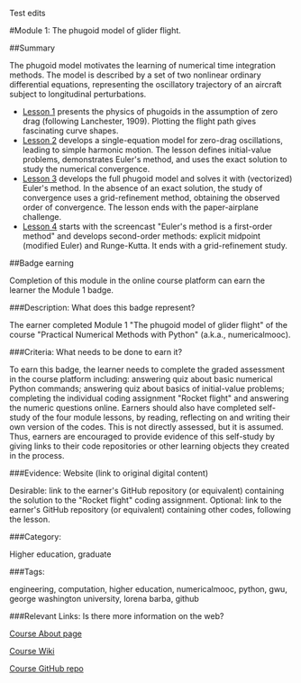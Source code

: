 Test edits

#Module 1: The phugoid model of glider flight.

##Summary

The phugoid model motivates the learning of numerical time integration methods. The model is described by a set of two nonlinear ordinary differential equations, representing the oscillatory trajectory of an aircraft subject to longitudinal perturbations.

* [Lesson 1](http://nbviewer.ipython.org/github/numerical-mooc/numerical-mooc/blob/master/lessons/01_phugoid/01_01_Phugoid_Theory.ipynb) presents the physics of phugoids in the assumption of zero drag (following Lanchester, 1909). Plotting the flight path gives fascinating curve shapes. 
* [Lesson 2](http://nbviewer.ipython.org/github/numerical-mooc/numerical-mooc/blob/master/lessons/01_phugoid/01_02_Phugoid_Oscillation.ipynb) develops a single-equation model for zero-drag oscillations, leading to simple harmonic motion. The lesson defines initial-value problems, demonstrates Euler's method, and uses the exact solution to study the numerical convergence. 
* [Lesson 3](http://nbviewer.ipython.org/github/numerical-mooc/numerical-mooc/blob/master/lessons/01_phugoid/01_03_PhugoidFullModel.ipynb) develops the full phugoid model and solves it with (vectorized) Euler's method. In the absence of an exact solution, the study of convergence uses a grid-refinement method, obtaining the observed order of convergence. The lesson ends with the paper-airplane challenge.
* [Lesson 4](http://nbviewer.ipython.org/github/numerical-mooc/numerical-mooc/blob/master/lessons/01_phugoid/01_04_Second_Order_Methods.ipynb) starts with the screencast "Euler's method is a first-order method" and develops second-order methods: explicit midpoint (modified Euler) and Runge-Kutta. It ends with a grid-refinement study.

##Badge earning

Completion of this module in the online course platform can earn the learner the Module 1 badge.

###Description: What does this badge represent?

The earner completed Module 1 "The phugoid model of glider flight" of the course "Practical Numerical Methods with Python" (a.k.a., numericalmooc). 

###Criteria: What needs to be done to earn it?

To earn this badge, the learner needs to complete the graded assessment in the course platform including: answering quiz about basic numerical Python commands; answering quiz about basics of initial-value problems; completing the individual coding assignment "Rocket flight" and answering the numeric questions online. Earners should also have completed self-study of the four module lessons, by reading, reflecting on and writing their own version of the codes. This is not directly assessed, but it is assumed. Thus, earners are encouraged to provide evidence of this self-study by giving links to their code repositories or other learning objects they created in the process.

###Evidence: Website (link to original digital content)

Desirable: link to the earner's GitHub repository (or equivalent) containing the solution to the "Rocket flight" coding assignment.
Optional: link to the earner's GitHub repository (or equivalent)  containing other codes, following the lesson.

###Category: 

Higher education, graduate

###Tags: 

engineering, computation, higher education, numericalmooc, python, gwu, george washington university, lorena barba, github

###Relevant Links: Is there more information on the web?

[Course About page](http://openedx.seas.gwu.edu/courses/GW/MAE6286/2014_fall/about)

[Course Wiki](http://openedx.seas.gwu.edu/courses/GW/MAE6286/2014_fall/wiki/GW.MAE6286.2014_fall/)

[Course GitHub repo](https://github.com/numerical-mooc/numerical-mooc)
